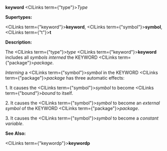 **keyword** <ClLinks  term={"type"}><i>Type</i></ClLinks> 



**Supertypes:** 



<ClLinks  term={"keyword"}><b>keyword</b></ClLinks>, <ClLinks  term={"symbol"}><b>symbol</b></ClLinks>, <ClLinks  term={"t"}><b>t</b></ClLinks> 



**Description:** 



The <ClLinks  term={"type"}><i>type</i></ClLinks> <ClLinks  term={"keyword"}><b>keyword</b></ClLinks> includes all *symbols interned* the KEYWORD <ClLinks  term={"package"}><i>package</i></ClLinks>. 



*Interning* a <ClLinks  term={"symbol"}><i>symbol</i></ClLinks> in the KEYWORD <ClLinks  term={"package"}><i>package</i></ClLinks> has three automatic effects: 



1\. It causes the <ClLinks  term={"symbol"}><i>symbol</i></ClLinks> to become <ClLinks  term={"bound"}><i>bound</i></ClLinks> to itself. 



2\. It causes the <ClLinks  term={"symbol"}><i>symbol</i></ClLinks> to become an *external symbol* of the KEYWORD <ClLinks  term={"package"}><i>package</i></ClLinks>. 



3\. It causes the <ClLinks  term={"symbol"}><i>symbol</i></ClLinks> to become a *constant variable*. 



**See Also:** 



<ClLinks  term={"keywordp"}><b>keywordp</b></ClLinks> 



